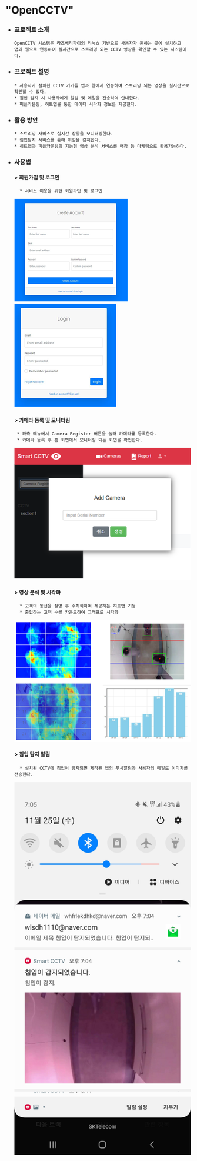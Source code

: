 "OpenCCTV"
=========
- ### 프로젝트 소개
  ```
  OpenCCTV 시스템은 라즈베리파이의 리눅스 기반으로 사용자가 원하는 곳에 설치하고
  앱과 웹으로 연동하여 실시간으로 스트리밍 되는 CCTV 영상을 확인할 수 있는 시스템이다.
  ```
- ### 프로젝트 설명
  ```
  * 사용자가 설치한 CCTV 기기를 앱과 웹에서 연동하여 스트리밍 되는 영상을 실시간으로 확인할 수 있다.
  * 침입 탐지 시 사용자에게 알림 및 메일을 전송하여 안내한다. 
  * 피플카운팅, 히트맵을 통한 데이터 시각화 정보를 제공한다.
  ```  
- ### 활용 방안
  ```
  * 스트리밍 서비스로 실시간 상황을 모니터링한다.
  * 침입탐지 서비스를 통해 위험을 감지한다. 
  * 히트맵과 피플카운팅의 지능형 영상 분석 서비스를 매장 등 마케팅으로 활용가능하다.
  ```  
  
 - ### 사용법
    #### > 회원가입 및 로그인
    ```
      * 서비스 이용을 위한 회원가입 및 로그인
    ```
     ![signup.png](./image/signup.png)
	 ![login.png](./image/login.png)
     
    ####  > 카메라 등록 및 모니터링
     ```  
      * 좌측 메뉴에서 Camera Register 버튼을 눌러 카메라를 등록한다. 
      * 카메라 등록 후 홈 화면에서 모니터링 되는 화면을 확인한다. 
     ```
    ![cameraregister.png](./image/cameraregister.png)
     
    #### > 영상 분석 및 시각화
    ```
      * 고객의 동선을 촬영 후 수치화하여 제공하는 히트맵 기능
	  * 출입하는 고객 수를 카운트하여 그래프로 시각화
    ```
    ![heatpeople.png](./image/heatpeople.png)
	 
	#### > 침입 탐지 알림
    ```
      * 설치된 CCTV에 침입이 탐지되면 제작된 앱의 푸시알림과 사용자의 메일로 이미지를 전송한다.
    ```
    ![detect.jpg](./image/detect.jpg)


